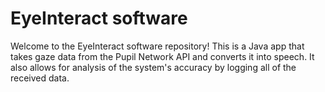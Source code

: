 # EyeInteract software
Welcome to the EyeInteract software repository! This is a Java app that takes gaze data from the Pupil Network API and converts it into speech. It also allows for analysis of the system's accuracy by logging all of the received data. 
